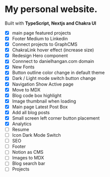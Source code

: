 # My personal website.

Built with **TypeScript, Nextjs and Chakra UI**

- [x] main page featured projects
- [x] Footer Medium to Linkedin
- [x] Connect projects to GraphCMS
- [x] ChakraLink hover effect (increase size)
- [x] Redesign Hero component
- [x] Connnect to danielhangan.com domain
- [x] New Fonts
- [x] Button outline color change in default theme
- [x] Dark / Light mode switch button change
- [x] Navigation Show Active page
- [x] Move to MDX
- [x] Blog code box highlight
- [x] Image thumbnail when loading
- [x] Main page Latest Post Box
- [x] Add all blog posts
- [x] Small screen left corner button placement
- [x] Analytics
- [ ] Resume
- [ ] Icon Dark Mode Switch
- [ ] SEO
- [ ] Footer
- [ ] Notion as CMS
- [ ] Images to MDX
- [ ] Blog search bar
- [ ] Projects
